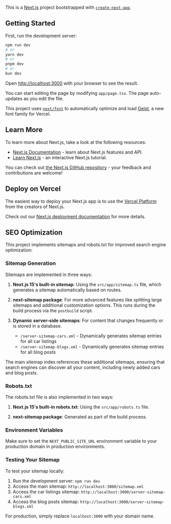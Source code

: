 This is a [Next.js](https://nextjs.org) project bootstrapped with [`create-next-app`](https://nextjs.org/docs/app/api-reference/cli/create-next-app).

## Getting Started

First, run the development server:

```bash
npm run dev
# or
yarn dev
# or
pnpm dev
# or
bun dev
```

Open [http://localhost:3000](http://localhost:3000) with your browser to see the result.

You can start editing the page by modifying `app/page.tsx`. The page auto-updates as you edit the file.

This project uses [`next/font`](https://nextjs.org/docs/app/building-your-application/optimizing/fonts) to automatically optimize and load [Geist](https://vercel.com/font), a new font family for Vercel.

## Learn More

To learn more about Next.js, take a look at the following resources:

- [Next.js Documentation](https://nextjs.org/docs) - learn about Next.js features and API.
- [Learn Next.js](https://nextjs.org/learn) - an interactive Next.js tutorial.

You can check out [the Next.js GitHub repository](https://github.com/vercel/next.js) - your feedback and contributions are welcome!

## Deploy on Vercel

The easiest way to deploy your Next.js app is to use the [Vercel Platform](https://vercel.com/new?utm_medium=default-template&filter=next.js&utm_source=create-next-app&utm_campaign=create-next-app-readme) from the creators of Next.js.

Check out our [Next.js deployment documentation](https://nextjs.org/docs/app/building-your-application/deploying) for more details.

## SEO Optimization

This project implements sitemaps and robots.txt for improved search engine optimization:

### Sitemap Generation

Sitemaps are implemented in three ways:

1. **Next.js 15's built-in sitemap**: Using the `src/app/sitemap.ts` file, which generates a sitemap automatically based on routes.

2. **next-sitemap package**: For more advanced features like splitting large sitemaps and additional customization options. This runs during the build process via the `postbuild` script.

3. **Dynamic server-side sitemaps**: For content that changes frequently or is stored in a database.
   - `/server-sitemap-cars.xml` - Dynamically generates sitemap entries for all car listings
   - `/server-sitemap-blogs.xml` - Dynamically generates sitemap entries for all blog posts

The main sitemap index references these additional sitemaps, ensuring that search engines can discover all your content, including newly added cars and blog posts.

### Robots.txt

The robots.txt file is also implemented in two ways:

1. **Next.js 15's built-in robots.txt**: Using the `src/app/robots.ts` file.

2. **next-sitemap package**: Generated as part of the build process.

### Environment Variables

Make sure to set the `NEXT_PUBLIC_SITE_URL` environment variable to your production domain in production environments.

### Testing Your Sitemap

To test your sitemap locally:

1. Run the development server: `npm run dev`
2. Access the main sitemap: `http://localhost:3000/sitemap.xml`
3. Access the car listings sitemap: `http://localhost:3000/server-sitemap-cars.xml`
4. Access the blog posts sitemap: `http://localhost:3000/server-sitemap-blogs.xml`

For production, simply replace `localhost:3000` with your domain name.
